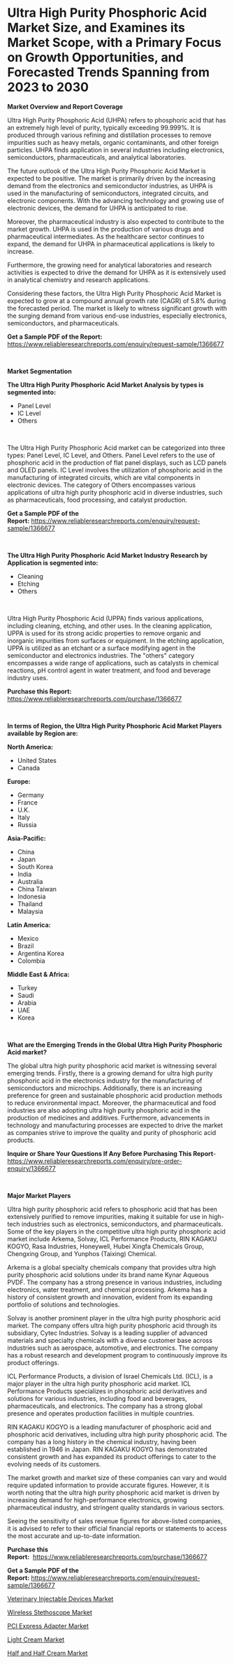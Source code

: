 <p><h1>Ultra High Purity Phosphoric Acid Market Size, and Examines its Market Scope, with a Primary Focus on Growth Opportunities, and Forecasted Trends Spanning from 2023 to 2030</h1></p><p><strong>Market Overview and Report Coverage</strong></p>
<p><p>Ultra High Purity Phosphoric Acid (UHPA) refers to phosphoric acid that has an extremely high level of purity, typically exceeding 99.999%. It is produced through various refining and distillation processes to remove impurities such as heavy metals, organic contaminants, and other foreign particles. UHPA finds application in several industries including electronics, semiconductors, pharmaceuticals, and analytical laboratories.</p><p>The future outlook of the Ultra High Purity Phosphoric Acid Market is expected to be positive. The market is primarily driven by the increasing demand from the electronics and semiconductor industries, as UHPA is used in the manufacturing of semiconductors, integrated circuits, and electronic components. With the advancing technology and growing use of electronic devices, the demand for UHPA is anticipated to rise.</p><p>Moreover, the pharmaceutical industry is also expected to contribute to the market growth. UHPA is used in the production of various drugs and pharmaceutical intermediates. As the healthcare sector continues to expand, the demand for UHPA in pharmaceutical applications is likely to increase.</p><p>Furthermore, the growing need for analytical laboratories and research activities is expected to drive the demand for UHPA as it is extensively used in analytical chemistry and research applications.</p><p>Considering these factors, the Ultra High Purity Phosphoric Acid Market is expected to grow at a compound annual growth rate (CAGR) of 5.8% during the forecasted period. The market is likely to witness significant growth with the surging demand from various end-use industries, especially electronics, semiconductors, and pharmaceuticals.</p></p>
<p><strong>Get a Sample PDF of the Report:</strong> <a href="https://www.reliableresearchreports.com/enquiry/request-sample/1366677">https://www.reliableresearchreports.com/enquiry/request-sample/1366677</a></p>
<p>&nbsp;</p>
<p><strong>Market Segmentation</strong></p>
<p><strong>The Ultra High Purity Phosphoric Acid Market Analysis by types is segmented into:</strong></p>
<p><ul><li>Panel Level</li><li>IC Level</li><li>Others</li></ul></p>
<p>&nbsp;</p>
<p><p>The Ultra High Purity Phosphoric Acid market can be categorized into three types: Panel Level, IC Level, and Others. Panel Level refers to the use of phosphoric acid in the production of flat panel displays, such as LCD panels and OLED panels. IC Level involves the utilization of phosphoric acid in the manufacturing of integrated circuits, which are vital components in electronic devices. The category of Others encompasses various applications of ultra high purity phosphoric acid in diverse industries, such as pharmaceuticals, food processing, and catalyst production.</p></p>
<p><strong>Get a Sample PDF of the Report:</strong>&nbsp;<a href="https://www.reliableresearchreports.com/enquiry/request-sample/1366677">https://www.reliableresearchreports.com/enquiry/request-sample/1366677</a></p>
<p>&nbsp;</p>
<p><strong>The Ultra High Purity Phosphoric Acid Market Industry Research by Application is segmented into:</strong></p>
<p><ul><li>Cleaning</li><li>Etching</li><li>Others</li></ul></p>
<p>&nbsp;</p>
<p><p>Ultra High Purity Phosphoric Acid (UPPA) finds various applications, including cleaning, etching, and other uses. In the cleaning application, UPPA is used for its strong acidic properties to remove organic and inorganic impurities from surfaces or equipment. In the etching application, UPPA is utilized as an etchant or a surface modifying agent in the semiconductor and electronics industries. The "others" category encompasses a wide range of applications, such as catalysts in chemical reactions, pH control agent in water treatment, and food and beverage industry uses.</p></p>
<p><strong>Purchase this Report:</strong>&nbsp; <a href="https://www.reliableresearchreports.com/purchase/1366677">https://www.reliableresearchreports.com/purchase/1366677</a></p>
<p>&nbsp;</p>
<p><strong>In terms of Region, the Ultra High Purity Phosphoric Acid Market Players available by Region are:</strong></p>
<p>
    <p> <strong> North America: </strong>
        <ul>
            <li>United States</li>
            <li>Canada</li>
        </ul>
        </p> 
    <p> <strong> Europe: </strong>
        <ul>
            <li>Germany</li>
            <li>France</li>
            <li>U.K.</li>
            <li>Italy</li>
            <li>Russia</li>
        </ul>
        </p> 
    <p> <strong> Asia-Pacific: </strong>
        <ul>
            <li>China</li>
            <li>Japan</li>
            <li>South Korea</li>
            <li>India</li>
            <li>Australia</li>
            <li>China Taiwan</li>
            <li>Indonesia</li>
            <li>Thailand</li>
            <li>Malaysia</li>
        </ul>
        </p> 
    <p> <strong> Latin America: </strong>
        <ul>
            <li>Mexico</li>
            <li>Brazil</li>
            <li>Argentina Korea</li>
            <li>Colombia</li>
        </ul>
        </p> 
    <p> <strong> Middle East & Africa: </strong>
        <ul>
            <li>Turkey</li>
            <li>Saudi</li>
            <li>Arabia</li>
            <li>UAE</li>
            <li>Korea</li>
        </ul>
    </p>
    </p>
<p>&nbsp;</p>
<p><strong>What are the Emerging Trends in the Global Ultra High Purity Phosphoric Acid market?</strong></p>
<p><p>The global ultra high purity phosphoric acid market is witnessing several emerging trends. Firstly, there is a growing demand for ultra high purity phosphoric acid in the electronics industry for the manufacturing of semiconductors and microchips. Additionally, there is an increasing preference for green and sustainable phosphoric acid production methods to reduce environmental impact. Moreover, the pharmaceutical and food industries are also adopting ultra high purity phosphoric acid in the production of medicines and additives. Furthermore, advancements in technology and manufacturing processes are expected to drive the market as companies strive to improve the quality and purity of phosphoric acid products.</p></p>
<p><strong>Inquire or Share Your Questions If Any Before Purchasing This Report</strong>- <a href="https://www.reliableresearchreports.com/enquiry/pre-order-enquiry/1366677">https://www.reliableresearchreports.com/enquiry/pre-order-enquiry/1366677</a></p>
<p>&nbsp;</p>
<p><strong>Major Market Players</strong></p>
<p><p>Ultra high purity phosphoric acid refers to phosphoric acid that has been extensively purified to remove impurities, making it suitable for use in high-tech industries such as electronics, semiconductors, and pharmaceuticals. Some of the key players in the competitive ultra high purity phosphoric acid market include Arkema, Solvay, ICL Performance Products, RIN KAGAKU KOGYO, Rasa Industries, Honeywell, Hubei Xingfa Chemicals Group, Chengxing Group, and Yunphos (Taixing) Chemical.</p><p>Arkema is a global specialty chemicals company that provides ultra high purity phosphoric acid solutions under its brand name Kynar Aqueous PVDF. The company has a strong presence in various industries, including electronics, water treatment, and chemical processing. Arkema has a history of consistent growth and innovation, evident from its expanding portfolio of solutions and technologies.</p><p>Solvay is another prominent player in the ultra high purity phosphoric acid market. The company offers ultra high purity phosphoric acid through its subsidiary, Cytec Industries. Solvay is a leading supplier of advanced materials and specialty chemicals with a diverse customer base across industries such as aerospace, automotive, and electronics. The company has a robust research and development program to continuously improve its product offerings.</p><p>ICL Performance Products, a division of Israel Chemicals Ltd. (ICL), is a major player in the ultra high purity phosphoric acid market. ICL Performance Products specializes in phosphoric acid derivatives and solutions for various industries, including food and beverages, pharmaceuticals, and electronics. The company has a strong global presence and operates production facilities in multiple countries.</p><p>RIN KAGAKU KOGYO is a leading manufacturer of phosphoric acid and phosphoric acid derivatives, including ultra high purity phosphoric acid. The company has a long history in the chemical industry, having been established in 1946 in Japan. RIN KAGAKU KOGYO has demonstrated consistent growth and has expanded its product offerings to cater to the evolving needs of its customers.</p><p>The market growth and market size of these companies can vary and would require updated information to provide accurate figures. However, it is worth noting that the ultra high purity phosphoric acid market is driven by increasing demand for high-performance electronics, growing pharmaceutical industry, and stringent quality standards in various sectors.</p><p>Seeing the sensitivity of sales revenue figures for above-listed companies, it is advised to refer to their official financial reports or statements to access the most accurate and up-to-date information.</p></p>
<p><strong>Purchase this Report:</strong>&nbsp;&nbsp;<a href="https://www.reliableresearchreports.com/purchase/1366677">https://www.reliableresearchreports.com/purchase/1366677</a></p>
<p></p>
<p><strong>Get a Sample PDF of the Report:</strong>&nbsp;<a href="https://www.reliableresearchreports.com/enquiry/request-sample/1366677">https://www.reliableresearchreports.com/enquiry/request-sample/1366677</a></p>
<p><p><a href="https://medium.com/@anilaxhafa2022/veterinary-injectable-devices-market-size-cagr-trends-2024-2030-f244bbbca68e">Veterinary Injectable Devices Market</a></p><p><a href="https://medium.com/@juliecastro06/wireless-stethoscope-market-size-cagr-trends-2024-2030-cc29f9a85483">Wireless Stethoscope Market</a></p><p><a href="https://www.linkedin.com/pulse/pci-express-adapter-market-share-amp-new-trends-analysis-report-zyiie/">PCI Express Adapter Market</a></p><p><a href="https://www.linkedin.com/pulse/light-cream-market-share-amp-new-trends-analysis-report-type-mm9vc/">Light Cream Market</a></p><p><a href="https://www.linkedin.com/pulse/half-cream-market-challenges-opportunities-growth-drivers-ilelc/">Half and Half Cream Market</a></p></p>